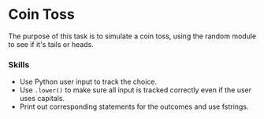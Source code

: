 # Coin Toss
The purpose of this task is to simulate a coin toss, using the random module to see if it's tails or heads.

### Skills
- Use Python user input to track the choice.
- Use `.lower()` to make sure all input is tracked correctly even if the user uses capitals.
- Print out corresponding statements for the outcomes and use fstrings.
